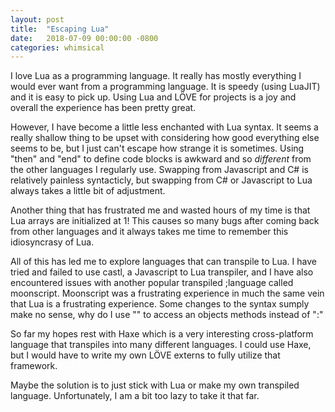 ```yaml
---
layout: post
title:  "Escaping Lua"
date:   2018-07-09 00:00:00 -0800
categories: whimsical
---
```


I love Lua as a programming language. It really has mostly everything I would ever want from a programming language. It is speedy (using LuaJIT) and it is easy to pick up. Using Lua and LÖVE for projects is a joy and overall the experience has been pretty great.

However, I have become a little less enchanted with Lua syntax. It seems a really shallow thing to be upset with considering how good everything else seems to be, but I just can't escape how strange it is sometimes. Using "then" and "end" to define code blocks is awkward and so _different_ from the other languages I regularly use. Swapping from Javascript and C# is relatively painless syntacticly, but swapping from C# or Javascript to Lua always takes a little bit of adjustment.

Another thing that has frustrated me and wasted hours of my time is that Lua arrays are initialized at 1! This causes so many bugs after coming back from other languages and it always takes me time to remember this idiosyncrasy of Lua.

All of this has led me to explore languages that can transpile to Lua. I have tried and failed to use castl, a Javascript to Lua transpiler, and I have also encountered issues with another popular transpiled ;language called moonscript. Moonscript was a frustrating experience in much the same vein that Lua is a frustrating experience. Some changes to the syntax sumply make no sense, why do I use "\" to access an objects methods instead of ":"

So far my hopes rest with Haxe which is a very interesting cross-platform language that transpiles into many different languages. I could use Haxe, but I would have to write my own LÖVE externs to fully utilize that framework.

Maybe the solution is to just stick with Lua or make my own transpiled language. Unfortunately, I am a bit too lazy to take it that far.
